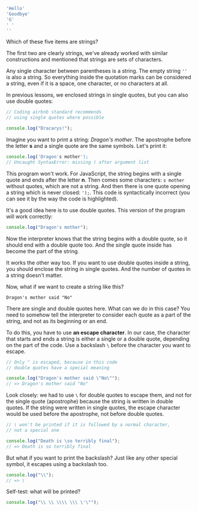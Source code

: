 
```javascript
'Hello'
'Goodbye'
'G'
' '
''
```

Which of these five items are strings?

The first two are clearly strings, we've already worked with similar constructions and mentioned that strings are sets of characters.

Any single character between parentheses is a string. The empty string `''` is also a string. So everything inside the quotation marks can be considered a string, even if it is a space, one character, or no characters at all.

In previous lessons, we enclosed strings in single quotes, but you can also use double quotes:

```javascript
// Coding airbnb standard recommends
// using single quotes where possible

console.log("Dracarys!");
```

Imagine you want to print a string: _Dragon's mother_. The apostrophe before the letter **s** and a single quote are the same symbols. Let's print it:

```javascript
console.log('Dragon's mother');
// Uncaught SyntaxError: missing ) after argument list
```

This program won't work. For JavaScript, the string begins with a single quote and ends after the letter **n**. Then comes some characters: `s mother` without quotes, which are not a string. And then there is one quote opening a string which is never closed: `');`. This code is syntactically incorrect (you can see it by the way the code is highlighted).

It's a good idea here is to use double quotes. This version of the program will work correctly:

```javascript
console.log("Dragon's mother");
```

Now the interpreter knows that the string begins with a double quote, so it should end with a double quote too. And the single quote inside has become the part of the string.

It works the other way too. If you want to use double quotes inside a string, you should enclose the string in single quotes. And the number of quotes in a string doesn't matter.

Now, what if we want to create a string like this?

```
Dragon's mother said "No"
```

There are single and double quotes here. What can we do in this case? You need to somehow tell the interpreter to consider each quote as a part of the string, and not as its beginning or an end.

To do this, you have to use **an escape character**. In our case, the character that starts and ends a string is either a single or a double quote, depending on the part of the code. Use a backslash `\` before the character you want to escape.

```javascript
// Only " is escaped, because in this code
// double quotes have a special meaning

console.log("Dragon's mother said \"No\"");
// => Dragon's mother said "No"
```

Look closely: we had to use `\` for double quotes to escape them, and not for the single quote (apostrophe) because the string is written in double quotes. If the string were written in single quotes, the escape character would be used before the apostrophe, not before double quotes.

```javascript
// \ won't be printed if it is followed by a normal character,
// not a special one

console.log("Death is \so terribly final");
// => Death is so terribly final
```

But what if you want to print the backslash? Just like any other special symbol, it escapes using a backslash too.

```javascript
console.log("\\");
// => \
```

Self-test: what will be printed?

```javascript
console.log("\\ \\ \\\\ \\\ \'\"");
```
